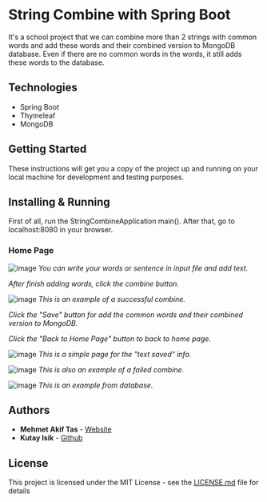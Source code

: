 # String Combine with Spring Boot
It's a school project that we can combine more than 2 strings with common words and add these words and their combined version to MongoDB database. Even if there are no common words in the words, it still adds these words to the database.


## Technologies
* Spring Boot
* Thymeleaf
* MongoDB


## Getting Started
These instructions will get you a copy of the project up and running on your local machine for development and testing purposes.


## Installing & Running
First of all, run the StringCombineApplication main().
After that, go to localhost:8080 in your browser.


### Home Page
![image](https://user-images.githubusercontent.com/115368571/233740701-77d5d962-bd5b-4eb7-82d5-da5ce08895b1.png)
*You can write your words or sentence in input file and add text.*

*After finish adding words, click the combine button.*

![image](https://user-images.githubusercontent.com/115368571/233740777-dd9d3797-d64c-4661-8bb7-bb9338669b54.png)
*This is an example of a successful combine.*

*Click the "Save" button for add the common words and their combined version to MongoDB.*

*Click the "Back to Home Page" button to back to home page.*

![image](https://user-images.githubusercontent.com/115368571/233741166-5339a474-451b-4884-bfc1-65a067bcb003.png)
*This is a simple page for the "text saved" info.*

![image](https://user-images.githubusercontent.com/115368571/233742656-a37187f7-0aeb-4829-bb0b-11d86dbd213d.png)
*This is also an example of a failed combine.*

![image](https://user-images.githubusercontent.com/115368571/233743680-67267195-3b2d-4e8f-956c-a81366590f99.png)
*This is an example from database.*


## Authors
* **Mehmet Akif Tas** - [Website](https://akiftas.dev)
* **Kutay Isik** - [Github](https://github.com/MrKutay)


## License
This project is licensed under the MIT License - see the [LICENSE.md](LICENSE.md) file for details

